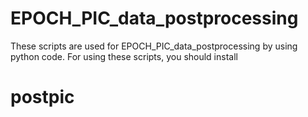 # EPOCH_PIC_data_postprocessing
These scripts are used for EPOCH_PIC_data_postprocessing by using python code.
For using these scripts, you should install 
# postpic 
